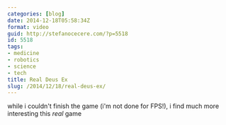 ```yaml
---
categories: [blog]
date: 2014-12-18T05:58:34Z
format: video
guid: http://stefanocecere.com/?p=5518
id: 5518
tags:
- medicine
- robotics
- science
- tech
title: Real Deus Ex
slug: /2014/12/18/real-deus-ex/
---
```


while i couldn't finish the game (i'm not done for FPS!), i find much more interesting this _real_ game

<div class="jetpack-video-wrapper">
</div>

&nbsp;